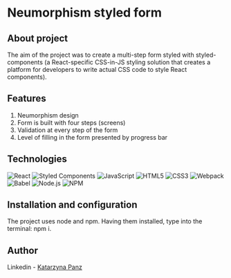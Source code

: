 # Neumorphism styled form

## About project
The aim of the project was to create a multi-step form styled with styled-components (a React-specific CSS-in-JS styling solution that creates a platform for developers to write actual CSS code to style React components).

## Features
1. Neumorphism design
2. Form is built with four steps (screens)
3. Validation at every step of the form
4. Level of filling in the form presented by progress bar

## Technologies
![React](https://img.shields.io/badge/React-20232A?style=for-the-badge&logo=react&logoColor=61DAFB)
![Styled Components](https://img.shields.io/badge/Styled%20Components-FFFFFF?style=for-the-badge&logo=styled-components&logoColor=black)
![JavaScript](https://img.shields.io/badge/JavaScript-323330?style=for-the-badge&logo=javascript&logoColor=F7DF1E)
![HTML5](https://img.shields.io/badge/HTML5-E34F26?style=for-the-badge&logo=html5&logoColor=white)
![CSS3](https://img.shields.io/badge/CSS3-1572B6?style=for-the-badge&logo=css3&logoColor=white)
![Webpack](https://img.shields.io/badge/Webpack-8DD6F9?style=for-the-badge&logo=Webpack&logoColor=white)
![Babel](https://img.shields.io/badge/Babel-F9DC3E?style=for-the-badge&logo=babel&logoColor=white)
![Node.js](https://img.shields.io/badge/Node.JS-339933?style=for-the-badge&logo=Node.js&logoColor=white)
![NPM](https://img.shields.io/badge/NPM-CB3837?style=for-the-badge&logo=npm&logoColor=white)

## Installation and configuration
The project uses node and npm. Having them installed, type into the terminal: npm i.

## Author
Linkedin - [Katarzyna Panz](https://www.linkedin.com/in/katarzyna-panz-584399228/)

